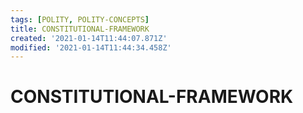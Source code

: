 ```yaml
---
tags: [POLITY, POLITY-CONCEPTS]
title: CONSTITUTIONAL-FRAMEWORK
created: '2021-01-14T11:44:07.871Z'
modified: '2021-01-14T11:44:34.458Z'
---
```


# CONSTITUTIONAL-FRAMEWORK

